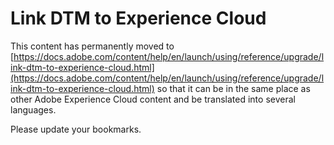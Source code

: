 # Link DTM to Experience Cloud

This content has permanently moved to [https://docs.adobe.com/content/help/en/launch/using/reference/upgrade/link-dtm-to-experience-cloud.html](https://docs.adobe.com/content/help/en/launch/using/reference/upgrade/link-dtm-to-experience-cloud.html) so that it can be in the same place as other Adobe Experience Cloud content and be translated into several languages.

Please update your bookmarks.
